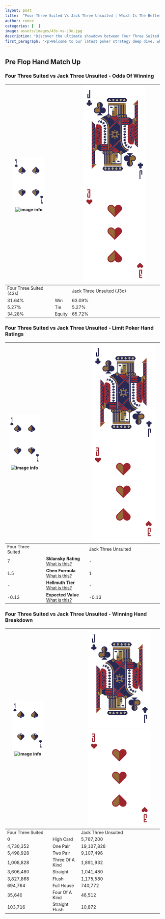 ```yaml
---
layout: post
title:  "Four Three Suited Vs Jack Three Unsuited | Which Is The Better Hand In Poker? A Complete Guide"
author: reece
categories: [  ]
image: assets/images/43s-vs-j3o.jpg
description: "Discover the ultimate showdown between Four Three Suited and Jack Three Unsuited in poker! Uncover the odds, strategies, and scenarios where one hand triumphs over the other. Get ready to up your poker game with this thrilling analysis."
first_paragraph: "<p>Welcome to our latest poker strategy deep dive, where we're pitting two distinct hands against each other in a high-stakes showdown: Four Three Suited vs Jack Three Unsuited.</p><p>In the dynamic world of poker, every decision counts, and knowing which hand holds the upper hand is key to your success at the table.</p><p>In this article, we'll dissect these two hands, explore the scenarios where one dominates the other, and equip you with the knowledge to make strategic choices that can tip the odds in your favor.</p><p>Get ready to unravel the intriguing dynamics of these poker hands and elevate your game to new heights.</p>"
---
```




[comment]: # (sp0)

## Pre Flop Hand Match Up

<div class="table hand-ratings" markdown="1"> 



### Four Three Suited vs Jack Three Unsuited - Odds Of Winning


    
| ![image info](assets/images/hand1/4.png) ![image info](assets/images/hand1/3s.png) |  | ![image info](assets/images/hand2/J.png) ![image info](assets/images/hand2/3o.png) |
| -------- | -------- | -------- |
| Four Three Suited (43s) |  | Jack Three Unsuited (J3o) |
| 31.64% | Win | 63.09% |
| 5.27% | Tie | 5.27% |
| 34.28% | Equity | 65.72% |




[comment]: # (sp1)



### Four Three Suited vs Jack Three Unsuited - Limit Poker Hand Ratings


    
| ![image info](assets/images/hand1/4.png) ![image info](assets/images/hand1/3s.png) |  | ![image info](assets/images/hand2/J.png) ![image info](assets/images/hand2/3o.png) |
| -------- | -------- | -------- |
| Four Three Suited |  | Jack Three Unsuited |
| 7 | **Sklansky Rating** [What is this?](/sklansky-rating-explained) | - |
| 1.5 | **Chen Formula** [What is this?](/chen-formula-explained) | 1 |
| - | **Hellmuth Tier** [What is this?](/Hellmuth-tier-explained) | - |
| -0.13 | **Expected Value** [What is this?](/expected-value-explained) | -0.13 |




[comment]: # (sp2)



### Four Three Suited vs Jack Three Unsuited - Winning Hand Breakdown


    
| ![image info](assets/images/hand1/4.png) ![image info](assets/images/hand1/3s.png) |  | ![image info](assets/images/hand2/J.png) ![image info](assets/images/hand2/3o.png) |
| -------- | -------- | -------- |
| Four Three Suited |  | Jack Three Unsuited |
| 0 | High Card | 5,767,200 |
| 4,730,352 | One Pair | 19,107,828 |
| 5,498,928 | Two Pair | 9,107,496 |
| 1,008,828 | Three Of A Kind | 1,891,932 |
| 3,606,480 | Straight | 1,041,480 |
| 3,827,868 | Flush | 1,175,580 |
| 694,764 | Full House | 740,772 |
| 35,640 | Four Of A Kind | 46,512 |
| 103,716 | Straight Flush | 10,872 |




[comment]: # (sp3)



</div>

[comment]: # (sp4)



[comment]: # (sp5)

